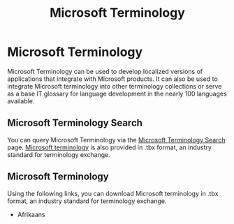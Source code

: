 ﻿---
title: Microsoft Terminology
description: View or download terminology for Microsoft products in multiple languages.
ms.topic: article
ms.date: 06/06/2023
---

# Microsoft Terminology

Microsoft Terminology can be used to develop localized versions of applications that integrate with Microsoft products. It can also be used to integrate Microsoft terminology into other terminology collections or serve as a base IT glossary for language development in the nearly 100 languages available. 

## Microsoft Terminology Search

You can query Microsoft Terminology via the <a href="https://msit.powerbi.com/view?r=eyJrIjoiYjM4MzYyNGQtNjU1MS00ZWE2LTlkY2YtNzllYWVmMWRkMDc4IiwidCI6IjcyZjk4OGJmLTg2ZjEtNDFhZi05MWFiLTJkN2NkMDExZGI0NyIsImMiOjV9" target="_blank">Microsoft Terminology Search</a> page. [Microsoft terminology](./microsoft-terminology.md) is also provided in .tbx format, an industry standard for terminology exchange.

## Microsoft Terminology

Using the following links, you can download Microsoft terminology in .tbx format, an industry standard for terminology exchange.

* Afrikaans
